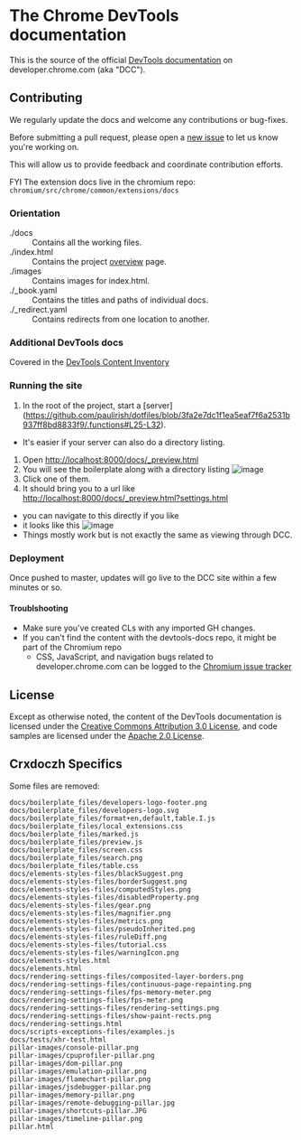 # The Chrome DevTools documentation

This is the source of the official [DevTools documentation](https://developer.chrome.com/devtools/index) on developer.chrome.com (aka "DCC").



## Contributing

We regularly update the docs and welcome any contributions or bug-fixes.

Before submitting a pull request, please open a [new issue](https://github.com/GoogleChrome/devtools-docs/issues/new) to let us know you're working on.

This will allow us to provide feedback and coordinate contribution efforts.

FYI The extension docs live in the chromium repo: `chromium/src/chrome/common/extensions/docs`

### Orientation

<dl>
  <dt> ./docs </dt>
  <dd> Contains all the working files. </dd>

  <dt> ./index.html </dt>
  <dd> Contains the project <a href="https://developer.chrome.com/devtools/index">overview</a> page. </dd>

  <dt> ./images </dt>
  <dd> Contains images for index.html. </dd>

  <dt> ./_book.yaml </dt>
  <dd> Contains the titles and paths of individual docs. </dd>

  <dt> ./_redirect.yaml </dt>
  <dd> Contains redirects from one location to another. </dd>

</dl>

### Additional DevTools docs

Covered in the [DevTools Content Inventory](https://github.com/GoogleChrome/devtools-docs/wiki/Content-Inventory)

### Running the site

1. In the root of the project, start a [server] (https://github.com/paulirish/dotfiles/blob/3fa2e7dc1f1ea5eaf7f6a2531b937ff8bd8833f9/.functions#L25-L32).
  * It's easier if your server can also do a directory listing.
1. Open [http://localhost:8000/docs/_preview.html](http://localhost:8000/docs/_preview.html)
1. You will see the boilerplate along with a directory listing ![image](https://cloud.githubusercontent.com/assets/39191/3017501/7e6985da-df7a-11e3-9a7c-51f964906839.png)
1. Click one of them.
1. It should bring you to a url like [http://localhost:8000/docs/_preview.html?settings.html](http://localhost:8000/docs/_preview.html?settings.html)
  * you can navigate to this directly if you like
  * it looks like this ![image](https://cloud.githubusercontent.com/assets/39191/3017506/831921a8-df7a-11e3-8faa-8dc957057248.png)
  * Things mostly work but is not exactly the same as viewing through DCC.

### Deployment

Once pushed to master, updates will go live to the DCC site within a few minutes or so.

#### Troublshooting
* Make sure you've created CLs with any imported GH changes. 
* If you can't find the content with the devtools-docs repo, it might be part of the Chromium repo
  * CSS, JavaScript, and navigation bugs related to developer.chrome.com can be logged to the [Chromium issue tracker](http://crbug.com) 

## License

Except as otherwise noted, the content of the DevTools documentation is licensed under the [Creative Commons Attribution 3.0 License](http://creativecommons.org/licenses/by/3.0/), and code samples are licensed under the [Apache 2.0 License](http://www.apache.org/licenses/LICENSE-2.0).


## Crxdoczh Specifics

Some files are removed:

    docs/boilerplate_files/developers-logo-footer.png
    docs/boilerplate_files/developers-logo.svg
    docs/boilerplate_files/format+en,default,table.I.js
    docs/boilerplate_files/local_extensions.css
    docs/boilerplate_files/marked.js
    docs/boilerplate_files/preview.js
    docs/boilerplate_files/screen.css
    docs/boilerplate_files/search.png
    docs/boilerplate_files/table.css
    docs/elements-styles-files/blackSuggest.png
    docs/elements-styles-files/borderSuggest.png
    docs/elements-styles-files/computedStyles.png
    docs/elements-styles-files/disabledProperty.png
    docs/elements-styles-files/gear.png
    docs/elements-styles-files/magnifier.png
    docs/elements-styles-files/metrics.png
    docs/elements-styles-files/pseudoInherited.png
    docs/elements-styles-files/ruleDiff.png
    docs/elements-styles-files/tutorial.css
    docs/elements-styles-files/warningIcon.png
    docs/elements-styles.html
    docs/elements.html
    docs/rendering-settings-files/composited-layer-borders.png
    docs/rendering-settings-files/continuous-page-repainting.png
    docs/rendering-settings-files/fps-memory-meter.png
    docs/rendering-settings-files/fps-meter.png
    docs/rendering-settings-files/rendering-settings.png
    docs/rendering-settings-files/show-paint-rects.png
    docs/rendering-settings.html
    docs/scripts-exceptions-files/examples.js
    docs/tests/xhr-test.html
    pillar-images/console-pillar.png
    pillar-images/cpuprofiler-pillar.png
    pillar-images/dom-pillar.png
    pillar-images/emulation-pillar.png
    pillar-images/flamechart-pillar.png
    pillar-images/jsdebugger-pillar.png
    pillar-images/memory-pillar.png
    pillar-images/remote-debugging-pillar.jpg
    pillar-images/shortcuts-pillar.JPG
    pillar-images/timeline-pillar.png
    pillar.html

